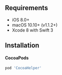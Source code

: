 ## Requirements

* iOS 8.0+
* macOS 10.10+ (v1.1.2+)
* Xcode 8 with Swift 3

## Installation

#### CocoaPods

```ruby
pod 'CocoaHelper'
```
